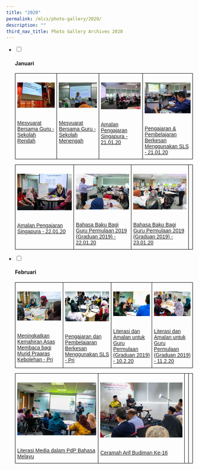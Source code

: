 ```yaml
---
title: "2020"
permalink: /mlcs/photo-gallery/2020/
description: ""
third_nav_title: Photo Gallery Archives 2020
---
```

<ul class="jekyllcodex_accordion">
  <li>
    <input type="checkbox" id="accordion52">
    <label for="accordion52"><h4>Januari</h4></label>
    <div>
      <style type="text/css">
.tg  {border-collapse:collapse;border-spacing:0;}
.tg td{border-color:black;border-style:solid;border-width:1px;font-family:Arial, sans-serif;font-size:14px;
  overflow:hidden;padding:10px 5px;word-break:normal;}
.tg th{border-color:black;border-style:solid;border-width:1px;font-family:Arial, sans-serif;font-size:14px;
  font-weight:normal;overflow:hidden;padding:10px 5px;word-break:normal;}
.tg .tg-0lax{text-align:left;vertical-align:top}
</style>
<table class="tg">
<thead>
  <tr>
    <td class="tg-0lax"><p><a href="/mlcs/photo-gallery/2020/januari/mesyuarat-bersama-guru-sekolah-rendah"><img src="/images/dsc_0170.jpeg" alt="Mesyuarat Bersama Guru - Sekolah Rendah"></a></p><br><a href="/mlcs/photo-gallery/2020/januari/mesyuarat-bersama-guru-sekolah-rendah">
Mesyuarat Bersama Guru - Sekolah Rendah</a></td>
    <td class="tg-0lax"><p><a href="/mlcs/photo-gallery/2020/januari/mesyuarat-bersama-guru-sekolah-menengah"><img src="/images/dsc_0112.jpeg" alt="Mesyuarat Bersama Guru - Sekolah Menengah"></a></p><br><a href="/mlcs/photo-gallery/2020/januari/mesyuarat-bersama-guru-sekolah-menengah">Mesyuarat Bersama Guru - Sekolah Menengah
</a></td>
    <td class="tg-0lax"><p><a href="/mlcs/photo-gallery/2020/januari/amalan-pengajaran-singapura-21-01-20"><img src="/images/img_0143.jpeg" alt="Amalan Pengajaran Singapura - 21.01.20"></a></p><br><a href="/mlcs/photo-gallery/2020/januari/amalan-pengajaran-singapura-21-01-20">Amalan Pengajaran Singapura - 21.01.20</a></td>
		    <td class="tg-0lax"><p><a href="/mlcs/photo-gallery/2020/januari/pengajaran-dan-pembelajaran-berkesan-menggunakan-sls-21-01-20"><img src="/images/img_0306.jpeg" alt="Pengajaran &amp; Pembelajaran Berkesan Menggunakan SLS - 21.01.20"></a></p><br><a href="/mlcs/photo-gallery/2020/januari/pengajaran-dan-pembelajaran-berkesan-menggunakan-sls-21-01-20">Pengajaran &amp; Pembelajaran Berkesan Menggunakan SLS - 21.01.20</a></td>
			</tr>
</thead>
</table>
			<style type="text/css">
.tg  {border-collapse:collapse;border-spacing:0;}
.tg td{border-color:black;border-style:solid;border-width:1px;font-family:Arial, sans-serif;font-size:14px;
  overflow:hidden;padding:10px 5px;word-break:normal;}
.tg th{border-color:black;border-style:solid;border-width:1px;font-family:Arial, sans-serif;font-size:14px;
  font-weight:normal;overflow:hidden;padding:10px 5px;word-break:normal;}
.tg .tg-0lax{text-align:left;vertical-align:top}
</style>
<table class="tg">
<thead>
  <tr>
    <td class="tg-0lax"><p><a href="/mlcs/photo-gallery/2020/januari/amalan-pengajaran-singapura-22-01-20"><img src="/images/img_0636.jpeg" alt="Amalan Pengajaran Singapura - 22.01.20"></a></p><br><a href="/mlcs/photo-gallery/2020/januari/amalan-pengajaran-singapura-22-01-20">
Amalan Pengajaran Singapura - 22.01.20</a></td>
    <td class="tg-0lax"><p><a href="/mlcs/photo-gallery/2020/januari/bahasa-baku-bagi-guru-permulaan-2019-graduan-2019-22-01-20"><img src="/images/img_0348.jpeg" alt="Bahasa Baku Bagi Guru Permulaan 2019 (Graduan 2019) - 22.01.20"></a></p><br><a href="/mlcs/photo-gallery/2020/januari/bahasa-baku-bagi-guru-permulaan-2019-graduan-2019-22-01-20">Bahasa Baku Bagi Guru Permulaan 2019 (Graduan 2019) - 22.01.20
</a></td>
    <td class="tg-0lax"><p><a href="/mlcs/photo-gallery/2020/januari/bahasa-baku-bagi-guru-permulaan-2019-graduan-2019-23-01-20"><img src="/images/img_0725.jpeg" alt="Bahasa Baku Bagi Guru Permulaan 2019 (Graduan 2019) - 23.01.20"></a></p><br><a href="/mlcs/photo-gallery/2020/januari/bahasa-baku-bagi-guru-permulaan-2019-graduan-2019-23-01-20">Bahasa Baku Bagi Guru Permulaan 2019 (Graduan 2019) - 23.01.20</a></td>
		    <td class="tg-0lax"></td>
			</tr>
</thead>
</table>
    </div>
  </li>
  <li>
    <input type="checkbox" id="accordion53">
    <label for="accordion53"><h4>Februari</h4></label>
    <div>
      <style type="text/css">
.tg  {border-collapse:collapse;border-spacing:0;}
.tg td{border-color:black;border-style:solid;border-width:1px;font-family:Arial, sans-serif;font-size:14px;
  overflow:hidden;padding:10px 5px;word-break:normal;}
.tg th{border-color:black;border-style:solid;border-width:1px;font-family:Arial, sans-serif;font-size:14px;
  font-weight:normal;overflow:hidden;padding:10px 5px;word-break:normal;}
.tg .tg-0lax{text-align:left;vertical-align:top}
</style>
<table class="tg">
<thead>
  <tr>
    <td class="tg-0lax"><p><a href="/mlcs/photo-gallery/2020/february/meningkatkan-kemahiran-asas-membaca-bagi-murid-praaras-kebolehan/"><img src="/images/dsc_0352.jpeg" alt="Meningkatkan Kemahiran Asas Membaca bagi Murid Praaras Kebolehan - Pri"></a></p><br><a href="/mlcs/photo-gallery/2020/february/meningkatkan-kemahiran-asas-membaca-bagi-murid-praaras-kebolehan/">
Meningkatkan Kemahiran Asas Membaca bagi Murid Praaras Kebolehan - Pri</a></td>
    <td class="tg-0lax"><p><a href="/mlcs/photo-gallery/2020/february/6-2-20-pengajaran-dan-pembelajaran-berkesan-menggunakan-sls-pri"><img src="/images/picture-13.jpeg" alt="Pengajaran dan Pembelajaran Berkesan Menggunakan SLS - Pri"></a></p><br><a href="/mlcs/photo-gallery/2020/february/6-2-20-pengajaran-dan-pembelajaran-berkesan-menggunakan-sls-pri">Pengajaran dan Pembelajaran Berkesan Menggunakan SLS - Pri
</a></td>
    <td class="tg-0lax"><p><a href="/mlcs/photo-gallery/2020/february/10-2-20-literasi-dan-amalan-untuk-guru-permulaan-graduan-2019"><img src="/images/20200210-img_1331.jpeg" alt="Literasi dan Amalan untuk Guru Permulaan (Graduan 2019) - 10.2.20"></a></p><br><a href="/mlcs/photo-gallery/2020/february/10-2-20-literasi-dan-amalan-untuk-guru-permulaan-graduan-2019">Literasi dan Amalan untuk Guru Permulaan (Graduan 2019) - 10.2.20</a></td>
		    <td class="tg-0lax"><p><a href="/mlcs/photo-gallery/2020/february/11-2-20-literasi-dan-amalan-untuk-guru-permulaan-graduan-2019"><img src="/images/20200211-img_0285.jpeg" alt="Literasi dan Amalan untuk Guru Permulaan (Graduan 2019) - 11.2.20"></a></p><br><a href="/mlcs/photo-gallery/2020/february/11-2-20-literasi-dan-amalan-untuk-guru-permulaan-graduan-2019">Literasi dan Amalan untuk Guru Permulaan (Graduan 2019) - 11.2.20</a></td>
			</tr>
</thead>
</table>
			<style type="text/css">
.tg  {border-collapse:collapse;border-spacing:0;}
.tg td{border-color:black;border-style:solid;border-width:1px;font-family:Arial, sans-serif;font-size:14px;
  overflow:hidden;padding:10px 5px;word-break:normal;}
.tg th{border-color:black;border-style:solid;border-width:1px;font-family:Arial, sans-serif;font-size:14px;
  font-weight:normal;overflow:hidden;padding:10px 5px;word-break:normal;}
.tg .tg-0lax{text-align:left;vertical-align:top}
</style>
<table class="tg">
<thead>
  <tr>
    <td class="tg-0lax"><p><a href="/mlcs/photo-gallery/2020/february/13-2-20-literasi-media-dalam-pdp-bahasa-melayu"><img src="/images/20200213-img_1605.jpeg" alt="Literasi Media dalam PdP Bahasa Melayu"></a></p><br><a href="/mlcs/photo-gallery/2020/february/13-2-20-literasi-media-dalam-pdp-bahasa-melayu">
Literasi Media dalam PdP Bahasa Melayu</a></td>
    <td class="tg-0lax"><p><a href="/mlcs/photo-gallery/2020/february/21-2-20-ceramah-arif-budiman-ke-16"><img src="/images/20200221-img_2070.jpeg" alt="Ceramah Arif Budiman Ke-16"></a></p><br><a href="/mlcs/photo-gallery/2020/february/21-2-20-ceramah-arif-budiman-ke-16">Ceramah Arif Budiman Ke-16
</a></td>
    <td class="tg-0lax"></td>
		    <td class="tg-0lax"></td>
			</tr>
</thead>
</table>
    </div>
  </li>
</ul>